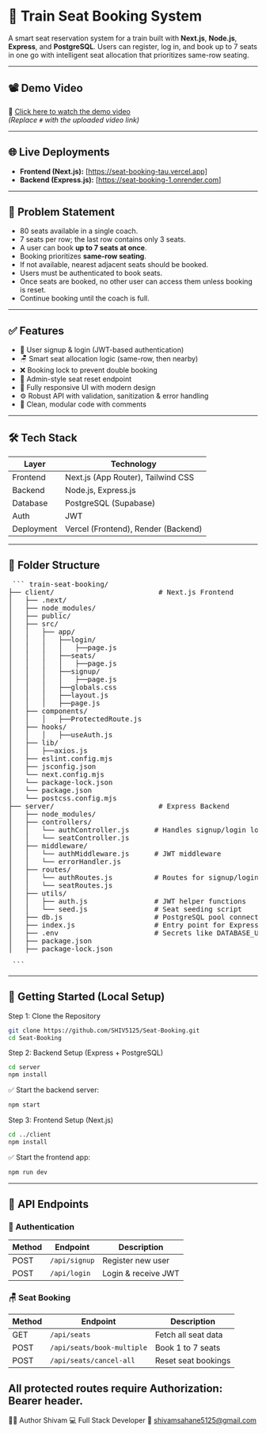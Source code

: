 # 🚆 Train Seat Booking System

A smart seat reservation system for a train built with **Next.js**, **Node.js**, **Express**, and **PostgreSQL**. Users can register, log in, and book up to 7 seats in one go with intelligent seat allocation that prioritizes same-row seating.

---

## 📽️ Demo Video

🎥 [Click here to watch the demo video](#)  
*(Replace `#` with the uploaded video link)*

---

## 🌐 Live Deployments

- **Frontend (Next.js):** [https://seat-booking-tau.vercel.app]  
- **Backend (Express.js):** [https://seat-booking-1.onrender.com]

---

## 📝 Problem Statement

- 80 seats available in a single coach.
- 7 seats per row; the last row contains only 3 seats.
- A user can book **up to 7 seats at once**.
- Booking prioritizes **same-row seating**.
- If not available, nearest adjacent seats should be booked.
- Users must be authenticated to book seats.
- Once seats are booked, no other user can access them unless booking is reset.
- Continue booking until the coach is full.

---

## ✅ Features

- 🔐 User signup & login (JWT-based authentication)
- 🪑 Smart seat allocation logic (same-row, then nearby)
- ❌ Booking lock to prevent double booking
- 🔁 Admin-style seat reset endpoint
- 📱 Fully responsive UI with modern design
- ⚙️ Robust API with validation, sanitization & error handling
- 🧼 Clean, modular code with comments

---

## 🛠 Tech Stack

| Layer     | Technology                          |
|-----------|-------------------------------------|
| Frontend  | Next.js (App Router), Tailwind CSS  |
| Backend   | Node.js, Express.js                 |
| Database  | PostgreSQL (Supabase)               |
| Auth      | JWT                                 |
| Deployment| Vercel (Frontend), Render (Backend) |

---

## 📂 Folder Structure
<pre> ``` train-seat-booking/
├── client/                         # Next.js Frontend
│   ├── .next/
│   ├── node_modules/
│   ├── public/
│   ├── src/
│   │   ├── app/
│   │   │   ├──login/
│   │   │   │   ├──page.js
│   │   │   ├──seats/
│   │   │   │   ├──page.js
│   │   │   ├──signup/
│   │   │   │   ├──page.js
│   │   │   ├──globals.css
│   │   │   ├──layout.js
│   │   │   ├──page.js
│   ├── components/
│   │   │   ├──ProtectedRoute.js
│   ├── hooks/
│   │   │   ├──useAuth.js
│   ├── lib/
│   │   ├──axios.js
│   ├── eslint.config.mjs
│   ├── jsconfig.json
│   └── next.config.mjs
│   └── package-lock.json
│   └── package.json
│   └── postcss.config.mjs
├── server/                         # Express Backend
│   ├── node_modules/
│   ├── controllers/
│   │   └── authController.js      # Handles signup/login logic
│   │   └── seatController.js
│   ├── middleware/
│   │   └── authMiddleware.js      # JWT middleware
│   │   └── errorHandler.js
│   ├── routes/
│   │   └── authRoutes.js          # Routes for signup/login
│   │   └── seatRoutes.js
│   ├── utils/
│   │   ├── auth.js                # JWT helper functions
│   │   └── seed.js                # Seat seeding script
│   ├── db.js                      # PostgreSQL pool connection
│   ├── index.js                   # Entry point for Express app
│   ├── .env                       # Secrets like DATABASE_URL, JWT_SECRET
│   ├── package.json
│   ├── package-lock.json

 ``` </pre>

---
## 🚀 Getting Started (Local Setup)
Step 1: Clone the Repository
```bash
git clone https://github.com/SHIV5125/Seat-Booking.git
cd Seat-Booking
```

Step 2: Backend Setup (Express + PostgreSQL)
```bash
cd server
npm install
```

✅ Start the backend server:
```bash
npm start
```

Step 3: Frontend Setup (Next.js)
```bash
cd ../client
npm install
```

✅ Start the frontend app:
```bash
npm run dev
```


---
## 📡 API Endpoints

### 🔐 Authentication

| Method | Endpoint      | Description            |
|--------|---------------|------------------------|
| POST   | `/api/signup` | Register new user      |
| POST   | `/api/login`  | Login & receive JWT    |

### 🪑 Seat Booking

| Method | Endpoint                  | Description           |
|--------|---------------------------|-----------------------|
| GET    | `/api/seats`              | Fetch all seat data   |
| POST   | `/api/seats/book-multiple`| Book 1 to 7 seats     |
| POST   | `/api/seats/cancel-all`   | Reset seat bookings   |

All protected routes require Authorization: Bearer <JWT> header.
---
🙋‍♂️ Author
Shivam
💻 Full Stack Developer
📧 shivamsahane5125@gmail.com


